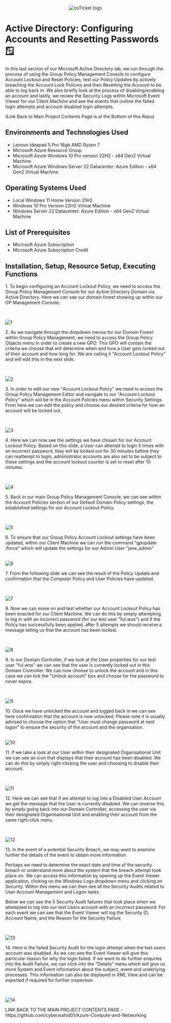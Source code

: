 <p align="center">
<img src="https://i.imgur.com/9JmwJSF.png" alt="osTicket logo"/>
</p>

<h1>Active Directory: Configuring Accounts and Resetting Passwords 🪟</h1>
In this last section of our Microsoft Active Directory lab, we run through the process of using the Group Policy Management Console to configure Account Lockout and Reset Policies, test our Policy Updates by actively breaching the Account Lock Policies and then Resetting the Account to be able to log back in. We also briefly look at the process of disabling/enabling an account and lastly, we review the Security Logs within Microsoft Event Viewer for our Client Machine and see the events that outline the failed login attempts and account disabled login attempts.

(Link Back to Main Project Contents Page is at the Bottom of this Repo)
<h2>Environments and Technologies Used</h2>

- Lenovo Ideapad 5 Pro 16gb AMD Ryzen 7
- Microsoft Azure Resource Group
- Microsoft Azure Windows 10 Pro version 22H2 - x64 Gen2 Virtual Machine
- Microsoft Azure Windows Server 22 Datacenter: Azure Edition - x64 Gen2 Virtual Machine

<h2>Operating Systems Used </h2>

- Local Windows 11 Home Version 21H2</b>
- Windows 10 Pro Version 22H2 Virtual Machine
- Windows Server 22 Datacenter: Azure Edition - x64 Gen2 Virtual Machine
  
<h2>List of Prerequisites</h2>

- Microsoft Azure Subscription
- Microsoft Azure Subscription Credit 

<h2>Installation, Setup, Resource Setup, Executing Functions</h2>
1. To begin configuring an Account Lockout Policy, we need to access the Group Policy Management Console for our Active Directory Domain via Active Directory. Here we can see our domain forest showing up within our GP Management Console.
</p>
<br />

<p>
<img src="https://i.imgur.com/rMqcpl7.png" alt="1"/>
</p>
<p>
2. As we navigate through the dropdown menus for our Domain Forest within Group Policy Management, we need to access the Group Policy Objects menu in order to create a new GPO. This GPO will contain the criteria we choose that will determine when and how a User gets locked out of their account and how long for. We are calling it "Account Lockout Policy" and will edit this in the next slide. 
</p>
<br />

<p>
<img src="https://i.imgur.com/DQv0NMW.png" alt="2"/>
</p>
<p>
3. In order to edit our new "Account Lockout Policy" we need to access the Group Policy Management Editor and navigate to our "Account Lockout Policy" which will be in the Account Policies menu within Security Settings. From here we can edit the policy and choose our desired criteria for how an account will be locked out.
</p>
<br />

<p>
<img src="https://i.imgur.com/zi0gKGp.png" alt="3"/>
</p>
<p>
4. Here we can now see the settings we have chosen for our Account Lockout Policy. Based on this slide, a User can attempt to login 5 times with an incorrect password, they will be locked out for 30 minutes before they can reattempt to login, administrator accounts are also set to be subject to these settings and the account lockout counter is set to reset after 10 minutes.
</p>
<br />

<p>
<img src="https://i.imgur.com/u0ZXpdt.png" alt="4"/>
</p>
<p>
5. Back in our main Group Policy Management Console, we can see within the Account Policies section of our Default Domain Policy settings, the established settings for our Account Lockout Policy.
</p>
<br />

<p>
<img src="https://i.imgur.com/t7622R9.png" alt="5"/>
</p>
<p>
6. To ensure that our Group Policy Account Lockout settings have been updated, within our Client Machine we can run the command "gpupdate /force" which will update the settings for our Admin User "jane_admin"
</p>
<br />

<img src="https://i.imgur.com/N4HnORp.png" alt="6"/>
</p>
<p>
7. From the following slide we can see the result of the Policy Update and confirmation that the Computer Policy and User Policies have updated.
</p>
<br />

<p>
<img src="https://i.imgur.com/keZxwxw.png" alt="7"/>
</p>
<p>
8. Now we can move on and test whether our Account Lockout Policy has been enacted for our Client Machine. We can do this by simply attempting to log in with an incorrect password (for our test user "ful.wos") and if the Policy has successfully been applied, after 5 attempts we should receive a message telling us that the account has been locked.
</p>
<br />

<p>
<img src="https://i.imgur.com/zjfPTY3.png" alt="8"/>
</p>
<p>
9. In our Domain Controller, if we look at the User properties for our test user "ful.wos" we can see that the user is currently locked out in this Domain Controller. We can now choose to unlock the account and in this case we can tick the "Unlock account" box and choose for the password to never expire. 
</p>
<br />

<p>
<img src="https://i.imgur.com/l3n9Mxu.png" alt="9"/>
</p>
<p>
10. Once we have unlocked the account and logged back in we can see here confirmation that the account is now unlocked. Please note it is usually advised to choose the option that "User must change password at next logon" to ensure the security of the account and the organisation.
</p>
<br />

<img src="https://i.imgur.com/B3bJXxw.png" alt="10"/>
</p>
<p>
11. If we take a look at our User within their designated Organisational Unit we can see an icon that displays that their account has been disabled. We can do this by simply right-clicking the user and choosing to disable their account. 
</p>
<br />

<p>
<img src="https://i.imgur.com/6FHfbcR.png" alt="11"/>
</p>
<p>
12. Here we can see that if we attempt to log into a Disabled User Account we get the message that the User is currently disabled. We can reverse this by simply going back into our Domain Controller, accessing the user via their designated Organisational Unit and enabling their account from the same right-click menu.
</p>
<br />

<p>
<img src="https://i.imgur.com/w4JQIXJ.png" alt="12"/>
</p>
<p>
13. In the event of a potential Security Breach, we may want to examine further the details of the event to obtain more information. 

Perhaps we need to determine the exact date and time of the security breach or understand more about the system that the breach attempt took place on. We can access this information by opening up the Event Viewer application, clicking on the Windows Logs dropdown menu and clicking on Security. Within this menu we can then see all the Security Audits related to User Account Management and Logon tasks. 

Below we can see the 5 Security Audit failures that took place when we attempted to log into our test Users account with an incorrect password. For each event we can see that the Event Viewer will log the Security ID, Account Name, and the Reason for the Security Failure
</p>
<br />

<p>
<img src="https://i.imgur.com/8M5ZX4W.png" alt="13"/>
</p>
<p>
14. Here is the failed Security Audit for the login attempt when the test users account was disabled. As we can see the Event Viewer will give this particular reason for why the login failed. If we want to do further enquries into the Audit Failure, we can click into the "Details" menu which will give us more System and Event information about the subject, event and underlying processes. This information can also be displayed in XML View and can be exported if required for further inspection.
</p>
<br />

<p>
<img src="https://i.imgur.com/hvFl4sc.png" alt="14"/>
</p>
<p>
LINK BACK TO THE MAIN PROJECT CONTENTS PAGE - https://github.com/cyberwahid01/Azure-Compute-and-Networking
